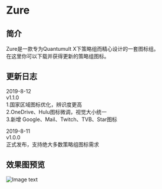 # Zure
## 简介
Zure是一款专为Quantumult X下策略组而精心设计的一套图标组。<br>
在这里你可以下载并获得更新的策略组图标。<br>
## 更新日志
2019-8-12<br>
v1.1.0<br>
1.国家区域图标优化，辨识度更高<br>
2.OneDrive、Hulu图标微调，视觉大小统一<br>
3.新增 Google、Mail、Twitch、TVB、Star图标<br>

2019-8-11<br>
v1.0.0<br>
正式发布，支持绝大多数策略组图标需求<br>
## 效果图预览
![Image text](https://raw.githubusercontent.com/zealson/Zure/master/Other/Zure%20Policy%20Icon%20Set%20GH.png)
